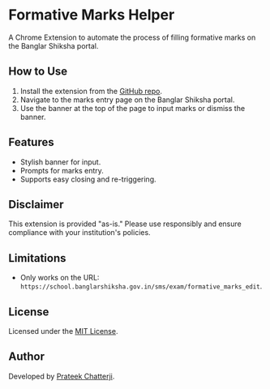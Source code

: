 # Formative Marks Helper

A Chrome Extension to automate the process of filling formative marks on the Banglar Shiksha portal.

## How to Use

1. Install the extension from the [GitHub repo](https://github.com/YourUsername/Formative-Marks-Helper).
2. Navigate to the marks entry page on the Banglar Shiksha portal.
3. Use the banner at the top of the page to input marks or dismiss the banner.

## Features

- Stylish banner for input.
- Prompts for marks entry.
- Supports easy closing and re-triggering.

## Disclaimer

This extension is provided "as-is." Please use responsibly and ensure compliance with your institution's policies.

## Limitations

- Only works on the URL: `https://school.banglarshiksha.gov.in/sms/exam/formative_marks_edit`.

## License

Licensed under the [MIT License](LICENSE).

## Author

Developed by [Prateek Chatterji](https://github.com/prateekchatterji/formative-marks-extension).
